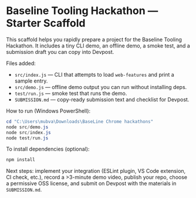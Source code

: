 # Baseline Tooling Hackathon — Starter Scaffold

This scaffold helps you rapidly prepare a project for the Baseline Tooling Hackathon. It includes a tiny CLI demo, an offline demo, a smoke test, and a submission draft you can copy into Devpost.

Files added:
- `src/index.js` — CLI that attempts to load `web-features` and print a sample entry.
- `src/demo.js` — offline demo output you can run without installing deps.
- `test/run.js` — smoke test that runs the demo.
- `SUBMISSION.md` — copy-ready submission text and checklist for Devpost.

How to run (Windows PowerShell):

```powershell
cd "C:\Users\mubva\Downloads\BaseLine Chrome hackathons"
node src/demo.js
node src/index.js
node test/run.js
```

To install dependencies (optional):

```powershell
npm install
```

Next steps: implement your integration (ESLint plugin, VS Code extension, CI check, etc.), record a >3-minute demo video, publish your repo, choose a permissive OSS license, and submit on Devpost with the materials in `SUBMISSION.md`.
